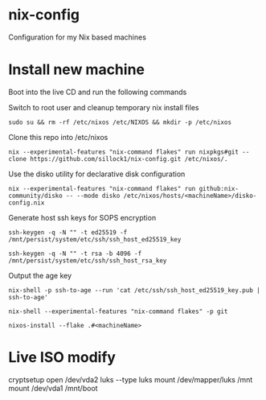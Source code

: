 # nix-config
Configuration for my Nix based machines


# Install new machine


Boot into the live CD and run the following commands

Switch to root user and cleanup temporary nix install files

`sudo su && rm -rf /etc/nixos /etc/NIXOS && mkdir -p /etc/nixos`

Clone this repo into /etc/nixos 

`nix --experimental-features "nix-command flakes" run nixpkgs#git -- clone https://github.com/sillock1/nix-config.git /etc/nixos/.`

Use the disko utility for declarative disk configuration

`nix --experimental-features "nix-command flakes" run github:nix-community/disko -- --mode disko /etc/nixos/hosts/<machineName>/disko-config.nix`

Generate host ssh keys for SOPS encryption

`ssh-keygen -q -N "" -t ed25519 -f /mnt/persist/system/etc/ssh/ssh_host_ed25519_key`

`ssh-keygen -q -N "" -t rsa -b 4096 -f /mnt/persist/system/etc/ssh/ssh_host_rsa_key`

Output the age key

`nix-shell -p ssh-to-age --run 'cat /etc/ssh/ssh_host_ed25519_key.pub | ssh-to-age'`

`nix-shell --experimental-features "nix-command flakes" -p git`

`nixos-install --flake .#<machineName>`

# Live ISO modify

cryptsetup open /dev/vda2 luks  --type luks
mount /dev/mapper/luks /mnt
mount /dev/vda1 /mnt/boot
